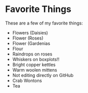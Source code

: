 # Favorite Things

These are a few of my favorite things:

- Flowers (Daisies)
- Flower (Roses)
- Flower (Gardenias
- Flour
- Raindrops on roses
- Whiskers on boxplots!!
- Bright copper kettles
- Warm woolen mittens
- Not editing directly on GitHub
- Crab Wontons
- Tea

